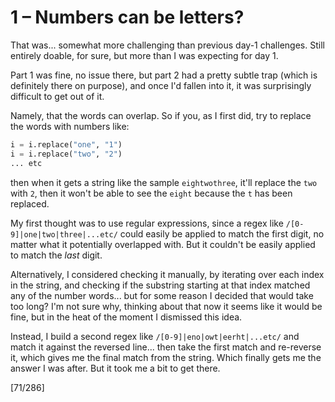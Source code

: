 # 1 &ndash; Numbers can be letters?
That was... somewhat more challenging than previous day-1 challenges. Still entirely doable, for sure, but more than I was expecting for day 1.

Part 1 was fine, no issue there, but part 2 had a pretty subtle trap (which is definitely there on purpose), and once I'd fallen into it, it was surprisingly difficult to get out of it.

Namely, that the words can overlap. So if you, as I first did, try to replace the words with numbers like:
```py
i = i.replace("one", "1")
i = i.replace("two", "2")
... etc
```
then when it gets a string like the sample `eightwothree`, it'll replace the `two` with `2`, then it won't be able to see the `eight` because the `t` has been replaced.

My first thought was to use regular expressions, since a regex like `/[0-9]|one|two|three|...etc/` could easily be applied to match the first digit, no matter what it potentially overlapped with. But it couldn't be easily applied to match the _last_ digit.

Alternatively, I considered checking it manually, by iterating over each index in the string, and checking if the substring starting at that index matched any of the number words... but for some reason I decided that would take too long? I'm not sure why, thinking about that now it seems like it would be fine, but in the heat of the moment I dismissed this idea.

Instead, I build a second regex like `/[0-9]|eno|owt|eerht|...etc/` and match it against the reversed line... then take the first match and re-reverse it, which gives me the final match from the string. Which finally gets me the answer I was after. But it took me a bit to get there.

[71/286]
